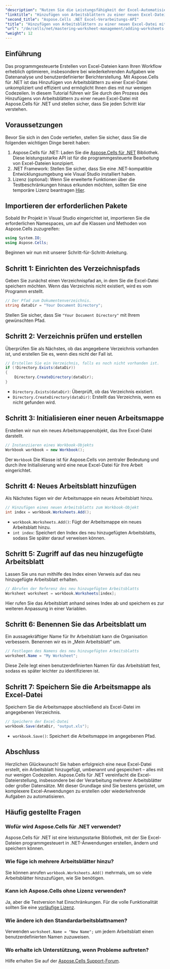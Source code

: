```yaml
---
"description": "Nutzen Sie die Leistungsfähigkeit der Excel-Automatisierung mit Aspose.Cells für .NET. Dieses Schritt-für-Schritt-Tutorial führt Sie durch die programmgesteuerte Erstellung von Excel-Dateien, das Hinzufügen und Umbenennen von Arbeitsblättern und das mühelose Speichern Ihrer Arbeit."
"linktitle": "Hinzufügen von Arbeitsblättern zu einer neuen Excel-Datei mit Aspose.Cells"
"second_title": "Aspose.Cells .NET Excel-Verarbeitungs-API"
"title": "Hinzufügen von Arbeitsblättern zu einer neuen Excel-Datei mit Aspose.Cells"
"url": "/de/cells/net/mastering-worksheet-management/adding-worksheets-to-new-excel-file/"
"weight": 12
---
```


## Einführung

Das programmgesteuerte Erstellen von Excel-Dateien kann Ihren Workflow erheblich optimieren, insbesondere bei wiederkehrenden Aufgaben wie Datenanalyse und benutzerdefinierter Berichterstellung. Mit Aspose.Cells für .NET ist das Hinzufügen von Arbeitsblättern zu einer Excel-Datei unkompliziert und effizient und ermöglicht Ihnen dies mit nur wenigen Codezeilen. In diesem Tutorial führen wir Sie durch den Prozess des Hinzufügens von Arbeitsblättern zu einer neuen Excel-Datei mit Aspose.Cells für .NET und stellen sicher, dass Sie jeden Schritt klar verstehen.

## Voraussetzungen

Bevor Sie sich in den Code vertiefen, stellen Sie sicher, dass Sie die folgenden wichtigen Dinge bereit haben:

1. Aspose.Cells für .NET: Laden Sie die [Aspose.Cells für .NET](https://releases.aspose.com/cells/net/) Bibliothek. Diese leistungsstarke API ist für die programmgesteuerte Bearbeitung von Excel-Dateien konzipiert.
2. .NET Framework: Stellen Sie sicher, dass Sie eine .NET-kompatible Entwicklungsumgebung wie Visual Studio installiert haben.
3. Lizenz (optional): Wenn Sie erweiterte Funktionen über die Testbeschränkungen hinaus erkunden möchten, sollten Sie eine temporäre Lizenz beantragen [Hier](https://purchase.aspose.com/temporary-license/).

## Importieren der erforderlichen Pakete

Sobald Ihr Projekt in Visual Studio eingerichtet ist, importieren Sie die erforderlichen Namespaces, um auf die Klassen und Methoden von Aspose.Cells zuzugreifen:

```csharp
using System.IO;
using Aspose.Cells;
```

Beginnen wir nun mit unserer Schritt-für-Schritt-Anleitung.

## Schritt 1: Einrichten des Verzeichnispfads

Geben Sie zunächst einen Verzeichnispfad an, in dem Sie die Excel-Datei speichern möchten. Wenn das Verzeichnis nicht existiert, wird es vom Programm erstellt.

```csharp
// Der Pfad zum Dokumentenverzeichnis.
string dataDir = "Your Document Directory";
```

Stellen Sie sicher, dass Sie `"Your Document Directory"` mit Ihrem gewünschten Pfad.

## Schritt 2: Verzeichnis prüfen und erstellen

Überprüfen Sie als Nächstes, ob das angegebene Verzeichnis vorhanden ist, und erstellen Sie es, wenn dies nicht der Fall ist.

```csharp
// Erstellen Sie ein Verzeichnis, falls es noch nicht vorhanden ist.
if (!Directory.Exists(dataDir))
{
    Directory.CreateDirectory(dataDir);
}
```

- `Directory.Exists(dataDir)`: Überprüft, ob das Verzeichnis existiert.
- `Directory.CreateDirectory(dataDir)`: Erstellt das Verzeichnis, wenn es nicht gefunden wird.

## Schritt 3: Initialisieren einer neuen Arbeitsmappe

Erstellen wir nun ein neues Arbeitsmappenobjekt, das Ihre Excel-Datei darstellt.

```csharp
// Instanziieren eines Workbook-Objekts
Workbook workbook = new Workbook();
```

Der `Workbook` Die Klasse ist für Aspose.Cells von zentraler Bedeutung und durch ihre Initialisierung wird eine neue Excel-Datei für Ihre Arbeit eingerichtet.

## Schritt 4: Neues Arbeitsblatt hinzufügen

Als Nächstes fügen wir der Arbeitsmappe ein neues Arbeitsblatt hinzu.

```csharp
// Hinzufügen eines neuen Arbeitsblatts zum Workbook-Objekt
int index = workbook.Worksheets.Add();
```

- `workbook.Worksheets.Add()`: Fügt der Arbeitsmappe ein neues Arbeitsblatt hinzu.
- `int index`: Speichert den Index des neu hinzugefügten Arbeitsblatts, sodass Sie später darauf verweisen können.

## Schritt 5: Zugriff auf das neu hinzugefügte Arbeitsblatt

Lassen Sie uns nun mithilfe des Index einen Verweis auf das neu hinzugefügte Arbeitsblatt erhalten.

```csharp
// Abrufen der Referenz des neu hinzugefügten Arbeitsblatts
Worksheet worksheet = workbook.Worksheets[index];
```

Hier rufen Sie das Arbeitsblatt anhand seines Index ab und speichern es zur weiteren Anpassung in einer Variablen.

## Schritt 6: Benennen Sie das Arbeitsblatt um

Ein aussagekräftiger Name für Ihr Arbeitsblatt kann die Organisation verbessern. Benennen wir es in „Mein Arbeitsblatt“ um.

```csharp
// Festlegen des Namens des neu hinzugefügten Arbeitsblatts
worksheet.Name = "My Worksheet";
```

Diese Zeile legt einen benutzerdefinierten Namen für das Arbeitsblatt fest, sodass es später leichter zu identifizieren ist.

## Schritt 7: Speichern Sie die Arbeitsmappe als Excel-Datei

Speichern Sie die Arbeitsmappe abschließend als Excel-Datei im angegebenen Verzeichnis.

```csharp
// Speichern der Excel-Datei
workbook.Save(dataDir, "output.xls");
```

- `workbook.Save()`: Speichert die Arbeitsmappe im angegebenen Pfad.

## Abschluss

Herzlichen Glückwunsch! Sie haben erfolgreich eine neue Excel-Datei erstellt, ein Arbeitsblatt hinzugefügt, umbenannt und gespeichert – alles mit nur wenigen Codezeilen. Aspose.Cells für .NET vereinfacht die Excel-Dateierstellung, insbesondere bei der Verarbeitung mehrerer Arbeitsblätter oder großer Datensätze. Mit dieser Grundlage sind Sie bestens gerüstet, um komplexere Excel-Anwendungen zu erstellen oder wiederkehrende Aufgaben zu automatisieren.

## Häufig gestellte Fragen

### Wofür wird Aspose.Cells für .NET verwendet?
Aspose.Cells für .NET ist eine leistungsstarke Bibliothek, mit der Sie Excel-Dateien programmgesteuert in .NET-Anwendungen erstellen, ändern und speichern können.

### Wie füge ich mehrere Arbeitsblätter hinzu?
Sie können anrufen `workbook.Worksheets.Add()` mehrmals, um so viele Arbeitsblätter hinzuzufügen, wie Sie benötigen.

### Kann ich Aspose.Cells ohne Lizenz verwenden?
Ja, aber die Testversion hat Einschränkungen. Für die volle Funktionalität sollten Sie eine [vorläufige Lizenz](https://purchase.aspose.com/temporary-license/).

### Wie ändere ich den Standardarbeitsblattnamen?
Verwenden `worksheet.Name = "New Name";` um jedem Arbeitsblatt einen benutzerdefinierten Namen zuzuweisen.

### Wo erhalte ich Unterstützung, wenn Probleme auftreten?
Hilfe erhalten Sie auf der [Aspose.Cells Support-Forum](https://forum.aspose.com/c/cells/9).